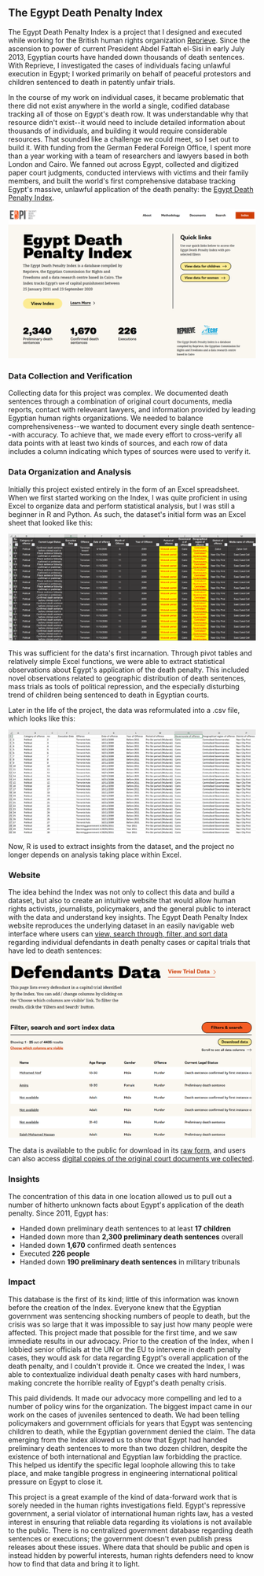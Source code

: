 ## The Egypt Death Penalty Index

The Egypt Death Penalty Index is a project that I designed and executed while working for the British human rights organization [Reprieve](https://reprieve.org/uk/). Since the ascension to power of current President Abdel Fattah el-Sisi in early July 2013, Egyptian courts have handed down thousands of death sentences. With Reprieve, I investigated the cases of individuals facing unlawful execution in Egypt; I worked primarily on behalf of peaceful protestors and children sentenced to death in patently unfair trials.

In the course of my work on individual cases, it became problematic that there did not exist anywhere in the world a single, codified database tracking all of those on Egypt's death row. It was understandable why that resource didn't exist--it would need to include detailed information about thousands of individuals, and building it would require considerable resources. That sounded like a challenge we could meet, so I set out to build it. With funding from the German Federal Foreign Office, I spent more than a year working with a team of researchers and lawyers based in both London and Cairo. We fanned out across Egypt, collected and digitized paper court judgments, conducted interviews with victims and their family members, and built the world's first comprehensive database tracking Egypt's massive, unlawful application of the death penalty: the [Egypt Death Penalty Index](https://egyptdeathpenaltyindex.com).

<img src="images/new-EDPI-screenshot.png?raw=true"/>


### Data Collection and Verification

Collecting data for this project was complex. We documented death sentences through a combination of original court documents, media reports, contact with releveant lawyers, and information provided by leading Egyptian human rights organizations. We needed to balance comprehensiveness--we wanted to document every single death sentence--with accuracy. To achieve that, we made every effort to cross-verify all data points with at least two kinds of sources, and each row of data includes a column indicating which types of sources were used to verify it.


### Data Organization and Analysis

Initially this project existed entirely in the form of an Excel spreadsheet. When we first started working on the Index, I was quite proficient in using Excel to organize data and perform statistical analysis, but I was still a beginner in R and Python. As such, the dataset's initial form was an Excel sheet that looked like this:

<img src="images/EDPI-data-screenshot.png?raw=true"/>

This was sufficient for the data's first incarnation. Through pivot tables and relatively simple Excel functions, we were able to extract statistical observations about Egypt's application of the death penalty. This included novel observations related to geographic distribution of death sentences, mass trials as tools of political repression, and the especially disturbing trend of children being sentenced to death in Egyptian courts.

Later in the life of the project, the data was reformulated into a .csv file, which looks like this:

<img src="images/EDPI-csv-screenshot.png?raw=true"/>

Now, R is used to extract insights from the dataset, and the project no longer depends on analysis taking place within Excel. 


### Website

The idea behind the Index was not only to collect this data and build a dataset, but also to create an intuitive website that would allow human rights activists, journalists, policymakers, and the general public to interact with the data and understand key insights. The Egypt Death Penalty Index website reproduces the underlying dataset in an easily navigable web interface where users can [view, search through, filter, and sort data](https://egyptdeathpenaltyindex.com/index/) regarding individual defendants in death penalty cases or capital trials that have led to death sentences:

<img src="images/EDPI-defendants-screenshot.png?raw=true"/>

The data is available to the public for download in its [raw form](https://egyptdeathpenaltyindex.com/download-data), and users can also access [digital copies of the original court documents we collected](https://egyptdeathpenaltyindex.com/documents/).


### Insights

The concentration of this data in one location allowed us to pull out a number of hitherto unknown facts about Egypt's application of the death penalty. Since 2011, Egypt has:

- Handed down preliminary death sentences to at least **17 children**
- Handed down more than **2,300 preliminary death sentences** overall
- Handed down **1,670** confirmed death sentences
- Executed **226 people**
- Handed down **190 preliminary death sentences** in military tribunals

### Impact

This database is the first of its kind; little of this information was known before the creation of the Index. Everyone knew that the Egyptian government was sentencing shocking numbers of people to death, but the crisis was so large that it was impossible to say just how many people were affected. This project made that possible for the first time, and we saw immediate results in our advocacy. Prior to the creation of the Index, when I lobbied senior officials at the UN or the EU to intervene in death penalty cases, they would ask for data regarding Egypt's overall application of the death penalty, and I couldn't provide it. Once we created the Index, I was able to contextualize individual death penalty cases with hard numbers, making concrete the horrible reality of Egypt's death penalty crisis.

This paid dividends. It made our advocacy more compelling and led to a number of policy wins for the organization. The biggest impact came in our work on the cases of juveniles sentenced to death. We had been telling policymakers and government officials for years that Egypt was sentencing children to death, while the Egyptian government denied the claim. The data emerging from the Index allowed us to show that Egypt had handed preliminary death sentences to more than two dozen children, despite the existence of both international and Egyptian law forbidding the practice. This helped us identify the specific legal loophole allowing this to take place, and make tangible progress in engineering international political pressure on Egypt to close it.

This project is a great example of the kind of data-forward work that is sorely needed in the human rights investigations field. Egypt's repressive government, a serial violator of international human rights law, has a vested interest in ensuring that reliable data regarding its violations is not available to the public. There is no centralized government database regarding death sentences or executions; the government doesn't even publish press releases about these issues. Where data that should be public and open is instead hidden by powerful interests, human rights defenders need to know how to find that data and bring it to light.
